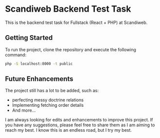 # Scandiweb Backend Test Task

This is the backend test task for Fullstack (React + PHP) at Scandiweb.

## Getting Started

To run the project, clone the repository and execute the following command:

```bash
php -S localhost:8000 -t public
```

## Future Enhancements

The project still has a lot to be added, such as:
- perfecting messy doctrine relations
- Implementing fetching order details
- And more...

I am always looking for edits and enhancements to improve this project. If you have any suggestions, please feel free to share them as I am aiming to reach my best. I know this is an endless road, but I try my best.
